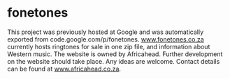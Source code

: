 # fonetones
This project was previously hosted at Google and was
automatically exported from code.google.com/p/fonetones.
www.fonetones.co.za currently hosts ringtones for sale in one
zip file, and information about Western music. The website is
owned by Africahead. Further development on the website should
take place. Any ideas are welcome. Contact details can be
found at www.africahead.co.za.
